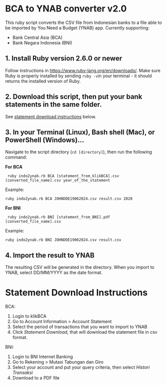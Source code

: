 # BCA to YNAB converter v2.0
This ruby script converts the CSV file from Indonesian banks to a file able to be imported by You Need a Budget (YNAB) app. Currently supporting:
- Bank Central Asia (BCA)
- Bank Negara Indonesia (BNI)

## 1. Install Ruby version 2.6.0 or newer
Follow instructions in https://www.ruby-lang.org/en/downloads/. Make sure Ruby is properly installed by sending `ruby -v`in your terminal - it should returns the installed version of Ruby.

## 2. Download this script, then put your bank statements in the same folder.
 See [statement download instructions](#statement-download-instructions) below.

## 3. In your Terminal (Linux), Bash shell (Mac), or PowerShell (Windows)...

Navigate to the script directory (`cd [directory]`), then run the following command:

**For BCA**
```
 ruby indo2ynab.rb BCA [statement_from_klikBCA].csv [converted_file_name].csv year_of_the_statement
```
Example:
```
ruby indo2ynab.rb BCA JOHNDOE19062024.csv result.csv 2020

```

**For BNI**

```
 ruby indo2ynab.rb BNI [statement_from_BNI].pdf [converted_file_name].csv
```
Example:
```
ruby indo2ynab.rb BNI JOHNDOE19062024.csv result.csv

```

## 4. Import the result to YNAB
The resulting CSV will be generated in the directory.
When you import to YNAB, select DD/MM/YYYY as the date format.


# Statement Download Instructions

BCA:
1. Login to klikBCA
2. Go to Account Information > Account Statement
3. Select the period of transactions that you want to import to YNAB   
4. Click *Statement Download*, that will download the statement file in csv format.

BNI:
1. Login to BNI Internet Banking
2. Go to Rekening > Mutasi Tabungan dan Giro
3. Select your account and put your query criteria, then select *Histori Transaksi*  
4. Download to a PDF file
